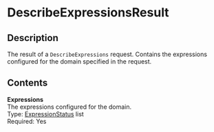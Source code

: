# DescribeExpressionsResult<a name="API_DescribeExpressionsResult"></a>

## Description<a name="API_DescribeExpressionsResult_Description"></a>

The result of a `DescribeExpressions` request\. Contains the expressions configured for the domain specified in the request\.

## Contents<a name="API_DescribeExpressionsResult_Contents"></a>

 **Expressions**   
The expressions configured for the domain\.  
Type: [ExpressionStatus](API_ExpressionStatus.md) list   
 Required: Yes 